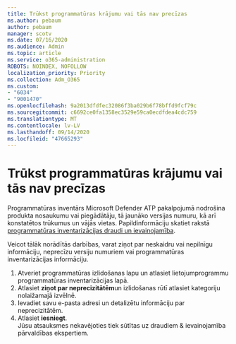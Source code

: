 ```yaml
---
title: Trūkst programmatūras krājumu vai tās nav precīzas
ms.author: pebaum
author: pebaum
manager: scotv
ms.date: 07/16/2020
ms.audience: Admin
ms.topic: article
ms.service: o365-administration
ROBOTS: NOINDEX, NOFOLLOW
localization_priority: Priority
ms.collection: Adm_O365
ms.custom:
- "6034"
- "9001470"
ms.openlocfilehash: 9a2013dfdfec32086f3ba029b6f78bffd9fcf79c
ms.sourcegitcommit: c6692ce0fa1358ec3529e59ca0ecdfdea4cdc759
ms.translationtype: MT
ms.contentlocale: lv-LV
ms.lasthandoff: 09/14/2020
ms.locfileid: "47665293"
---
```

# <a name="software-inventory-is-missing-or-inaccurate"></a>Trūkst programmatūras krājumu vai tās nav precīzas

Programmatūras inventārs Microsoft Defender ATP pakalpojumā nodrošina produkta nosaukumu vai piegādātāju, tā jaunāko versijas numuru, kā arī konstatētos trūkumus un vājās vietas. Papildinformāciju skatiet rakstā [programmatūras inventarizācijas draudi un ievainojamība](https://docs.microsoft.com/windows/security/threat-protection/microsoft-defender-atp/tvm-software-inventory).

Veicot tālāk norādītās darbības, varat ziņot par neskaidru vai nepilnīgu informāciju, neprecīzu versiju numuriem vai programmatūras inventarizācijas informāciju.  

1. Atveriet programmatūras izlidošanas lapu un atlasiet lietojumprogrammu programmatūras inventarizācijas lapā.
2. Atlasiet **ziņot par neprecizitātēm**un izlidošanas rūtī atlasiet kategoriju nolaižamajā izvēlnē.
3. Ievadiet savu e-pasta adresi un detalizētu informāciju par neprecizitātēm.
4. Atlasiet **iesniegt**.</br>
    Jūsu atsauksmes nekavējoties tiek sūtītas uz draudiem & ievainojamība pārvaldības ekspertiem.